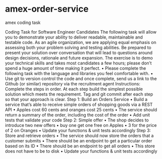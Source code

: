 # amex-order-service
amex coding task

Coding Task for Software Engineer Candidates
The following task will allow you to demonstrate your ability to deliver readable, maintainable and testable code. As an agile organization, we are applying equal emphasis on assessing both your problem solving and testing abilities.
Be prepared to present your solution over conversation that will lead to questions around design decisions, rationale and future expansion.
The exercise is to demo your technical skills and takes most candidates a few hours; please don’t spend a huge amount of time making it perfect.
• Please complete the following task with the language and libraries you feel comfortable with.
• Use git to version control the code and once complete, send us a link to the Github (or similar) repository via the recruitment agent
Instructions: Complete the steps in order. At each step build the simplest possible solution which meets the requirement. Tag and git commit after each step so that your approach is clear.
Step 1: Build an Orders Service
• Build a service that’s able to receive simple orders of shopping goods via a REST API
• Apples cost 60 cents and oranges cost 25 cents
• The service should return a summary of the order, including the cost of the order
• Add unit tests that validate your code
Step 2: Simple offer
• The shop decides to introduce two new offers
• buy one get one free on Apples
• 3 for the price of 2 on Oranges
• Update your functions & unit tests accordingly Step 3: Store and retrieve orders
• The service should now store the orders that a customer submits
• There should be an endpoint to get a particular order based on its ID
• There should be an endpoint to get all orders
• This store does not have to be to disk
• Update your functions & unit tests accordingly
